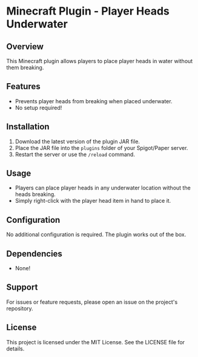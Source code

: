 # Minecraft Plugin - Player Heads Underwater

## Overview
This Minecraft plugin allows players to place player heads in water without them breaking.

## Features
- Prevents player heads from breaking when placed underwater.
- No setup required!

## Installation
1. Download the latest version of the plugin JAR file.
2. Place the JAR file into the `plugins` folder of your Spigot/Paper server.
3. Restart the server or use the `/reload` command.

## Usage
- Players can place player heads in any underwater location without the heads breaking.
- Simply right-click with the player head item in hand to place it.

## Configuration
No additional configuration is required. The plugin works out of the box.

## Dependencies
- None!

## Support
For issues or feature requests, please open an issue on the project's repository.

## License
This project is licensed under the MIT License. See the LICENSE file for details.
